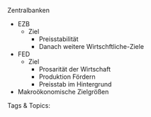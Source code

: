  Zentralbanken
  - EZB
    - Ziel
      - Preisstabilität
      - Danach weitere Wirtschftliche-Ziele
  - FED
    - Ziel
      - Prosarität der Wirtschaft
      - Produktion Fördern
      - Preisstab im Hintergrund
  - Makroökonomische Zielgrößen

   Tags & Topics:
   